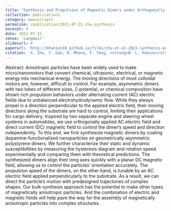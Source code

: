 ```yaml
---
title: "Synthesis and Propulsion of Magnetic Dimers under Orthogonally Applied Electric and Magnetic Fields"
collection: publications
category: manuscripts
permalink: /publication/2021-07-22-zhu-synthesis
excerpt: #
date: 2021-07-22
venue: 'Langmuir'
slidesurl: #
paperurl: 'http://bhanson10.github.io/files/zhu-et-al-2021-synthesis-and-propulsion-of-magnetic-dimers-under-orthogonally-applied-electric-and-magnetic-fields.pdf'
citation: 'X. Zhu, Y. Gao, R. Mhana, T. Yang, <strong>B. L. Hanson</strong>, X. Yang, J. Gong, and N. Wu, &quot;Synthesis and Propulsion of Magnetic Dimers under Orthogonally Applied Electric and Magnetic Fields&quot;, <i>Langmuir</i>, Vol. 37, No. 30, 2021, pp. 9151-9161.'
---
```


Abstract: Anisotropic particles have been widely used to make micro/nanomotors that convert chemical, ultrasonic, electrical, or magnetic energy into mechanical energy. The moving directions of most colloidal motors are, however, difficult to control. For example, asymmetric dimers with two lobes of different sizes, ζ-potential, or chemical composition have shown rich propulsion behaviors under alternating current (AC) electric fields due to unbalanced electrohydrodynamic flow. While they always propel in a direction perpendicular to the applied electric field, their moving directions along the substrate are hard to control, limiting their applications for cargo delivery. Inspired by two separate engine and steering wheel systems in automobiles, we use orthogonally applied AC electric field and direct current (DC) magnetic field to control the dimer’s speed and direction independently. To this end, we first synthesize magnetic dimers by coating dopamine-functionalized nanoparticles on geometrically asymmetric polystyrene dimers. We further characterize their static and dynamic susceptibilities by measuring the hysteresis diagram and rotation speed experimentally and comparing them with theoretical predictions. The synthesized dimers align their long axes quickly with a planar DC magnetic field, allowing us to control the particles’ orientation accurately. The propulsion speed of the dimers, on the other hand, is tunable by an AC electric field applied perpendicularly to the substrate. As a result, we can direct the particle’s motion with predesigned trajectories of complex shapes. Our bulk-synthesis approach has the potential to make other types of magnetically anisotropic particles. And the combination of electric and magnetic fields will help pave the way for the assembly of magnetically anisotropic particles into complex structures.
